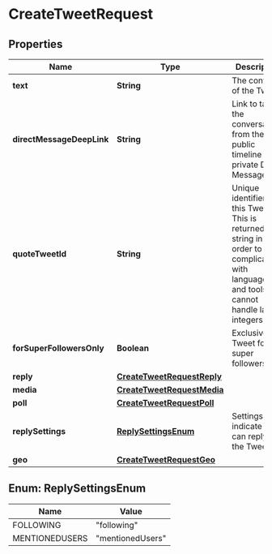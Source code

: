 

# CreateTweetRequest


## Properties

Name | Type | Description | Notes
------------ | ------------- | ------------- | -------------
**text** | **String** | The content of the Tweet. |  [optional]
**directMessageDeepLink** | **String** | Link to take the conversation from the public timeline to a private Direct Message. |  [optional]
**quoteTweetId** | **String** | Unique identifier of this Tweet. This is returned as a string in order to avoid complications with languages and tools that cannot handle large integers. |  [optional]
**forSuperFollowersOnly** | **Boolean** | Exclusive Tweet for super followers. |  [optional]
**reply** | [**CreateTweetRequestReply**](CreateTweetRequestReply.md) |  |  [optional]
**media** | [**CreateTweetRequestMedia**](CreateTweetRequestMedia.md) |  |  [optional]
**poll** | [**CreateTweetRequestPoll**](CreateTweetRequestPoll.md) |  |  [optional]
**replySettings** | [**ReplySettingsEnum**](#ReplySettingsEnum) | Settings to indicate who can reply to the Tweet. |  [optional]
**geo** | [**CreateTweetRequestGeo**](CreateTweetRequestGeo.md) |  |  [optional]



## Enum: ReplySettingsEnum

Name | Value
---- | -----
FOLLOWING | &quot;following&quot;
MENTIONEDUSERS | &quot;mentionedUsers&quot;



